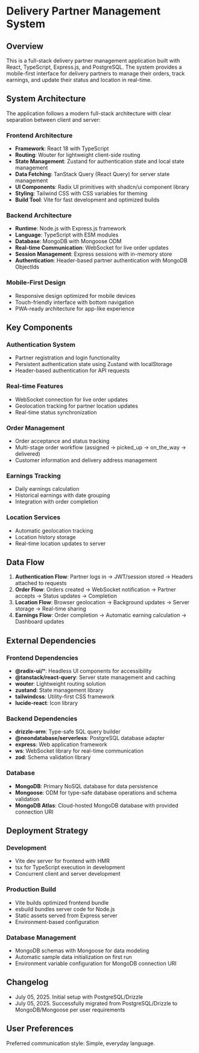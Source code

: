 # Delivery Partner Management System

## Overview

This is a full-stack delivery partner management application built with React, TypeScript, Express.js, and PostgreSQL. The system provides a mobile-first interface for delivery partners to manage their orders, track earnings, and update their status and location in real-time.

## System Architecture

The application follows a modern full-stack architecture with clear separation between client and server:

### Frontend Architecture
- **Framework**: React 18 with TypeScript
- **Routing**: Wouter for lightweight client-side routing
- **State Management**: Zustand for authentication state and local state management
- **Data Fetching**: TanStack Query (React Query) for server state management
- **UI Components**: Radix UI primitives with shadcn/ui component library
- **Styling**: Tailwind CSS with CSS variables for theming
- **Build Tool**: Vite for fast development and optimized builds

### Backend Architecture
- **Runtime**: Node.js with Express.js framework
- **Language**: TypeScript with ESM modules
- **Database**: MongoDB with Mongoose ODM
- **Real-time Communication**: WebSocket for live order updates
- **Session Management**: Express sessions with in-memory store
- **Authentication**: Header-based partner authentication with MongoDB ObjectIds

### Mobile-First Design
- Responsive design optimized for mobile devices
- Touch-friendly interface with bottom navigation
- PWA-ready architecture for app-like experience

## Key Components

### Authentication System
- Partner registration and login functionality
- Persistent authentication state using Zustand with localStorage
- Header-based authentication for API requests

### Real-time Features
- WebSocket connection for live order updates
- Geolocation tracking for partner location updates
- Real-time status synchronization

### Order Management
- Order acceptance and status tracking
- Multi-stage order workflow (assigned → picked_up → on_the_way → delivered)
- Customer information and delivery address management

### Earnings Tracking
- Daily earnings calculation
- Historical earnings with date grouping
- Integration with order completion

### Location Services
- Automatic geolocation tracking
- Location history storage
- Real-time location updates to server

## Data Flow

1. **Authentication Flow**: Partner logs in → JWT/session stored → Headers attached to requests
2. **Order Flow**: Orders created → WebSocket notification → Partner accepts → Status updates → Completion
3. **Location Flow**: Browser geolocation → Background updates → Server storage → Real-time sharing
4. **Earnings Flow**: Order completion → Automatic earning calculation → Dashboard updates

## External Dependencies

### Frontend Dependencies
- **@radix-ui/***: Headless UI components for accessibility
- **@tanstack/react-query**: Server state management and caching
- **wouter**: Lightweight routing solution
- **zustand**: State management library
- **tailwindcss**: Utility-first CSS framework
- **lucide-react**: Icon library

### Backend Dependencies
- **drizzle-orm**: Type-safe SQL query builder
- **@neondatabase/serverless**: PostgreSQL database adapter
- **express**: Web application framework
- **ws**: WebSocket library for real-time communication
- **zod**: Schema validation library

### Database
- **MongoDB**: Primary NoSQL database for data persistence
- **Mongoose**: ODM for type-safe database operations and schema validation
- **MongoDB Atlas**: Cloud-hosted MongoDB database with provided connection URI

## Deployment Strategy

### Development
- Vite dev server for frontend with HMR
- tsx for TypeScript execution in development
- Concurrent client and server development

### Production Build
- Vite builds optimized frontend bundle
- esbuild bundles server code for Node.js
- Static assets served from Express server
- Environment-based configuration

### Database Management
- MongoDB schemas with Mongoose for data modeling
- Automatic sample data initialization on first run
- Environment variable configuration for MongoDB connection URI

## Changelog
- July 05, 2025. Initial setup with PostgreSQL/Drizzle
- July 05, 2025. Successfully migrated from PostgreSQL/Drizzle to MongoDB/Mongoose per user requirements

## User Preferences

Preferred communication style: Simple, everyday language.